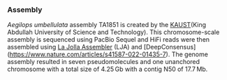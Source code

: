 ### Assembly

*Aegilops umbellulata* assembly TA1851 is created by the [KAUST](https://www.kaust.edu.sa/en/)(King Abdullah University of Science and Technology). This chromosome-scale assembly is sequenced using PacBio Sequel and HiFi reads were then assembled using [La Jolla Assembler](https://www.nature.com/articles/s41587-022-01220-6) (LJA) and [DeepConsensus] (https://www.nature.com/articles/s41587-022-01435-7). The genome assembly resulted in seven pseudomolecules and one unanchored chromosome with a total size of 4.25 Gb with a contig N50 of 17.7 Mb.
